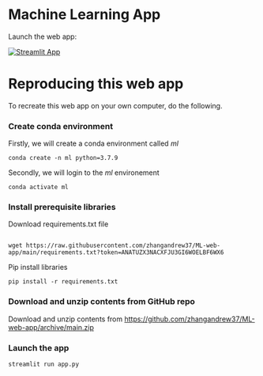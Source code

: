 # Machine Learning App

Launch the web app:

[![Streamlit App](https://static.streamlit.io/badges/streamlit_badge_black_white.svg)]()

# Reproducing this web app

To recreate this web app on your own computer, do the following.

### Create conda environment

Firstly, we will create a conda environment called _ml_

```
conda create -n ml python=3.7.9
```

Secondly, we will login to the _ml_ environement

```
conda activate ml
```

### Install prerequisite libraries

Download requirements.txt file

```

wget https://raw.githubusercontent.com/zhangandrew37/ML-web-app/main/requirements.txt?token=ANATUZX3NACXFJU3GI6WOELBF6WX6

```

Pip install libraries

```
pip install -r requirements.txt
```

### Download and unzip contents from GitHub repo

<!--- change below -->

Download and unzip contents from https://github.com/zhangandrew37/ML-web-app/archive/main.zip

### Launch the app

```
streamlit run app.py
```
